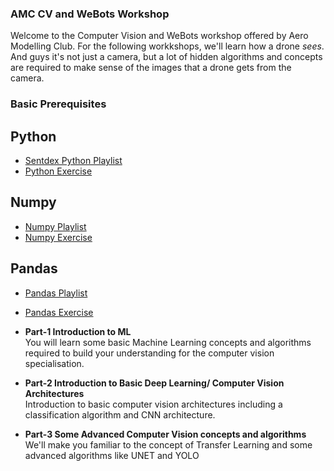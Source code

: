 ### AMC CV and WeBots Workshop

Welcome to the Computer Vision and WeBots workshop offered by Aero Modelling Club. For the following workkshops, we'll learn how a drone *sees*. And guys it's not just a camera, but a lot of hidden algorithms and concepts are required to make sense of the images that a drone gets from the camera.</br>


### Basic Prerequisites
## Python
- [Sentdex Python Playlist](https://www.youtube.com/watch?v=eXBD2bB9-RA&list=PLQVvvaa0QuDeAams7fkdcwOGBpGdHpXln)
- [Python Exercise](https://www.geeksforgeeks.org/python-exercises-practice-questions-and-solutions/)
## Numpy
- [Numpy Playlist](https://youtu.be/9JUAPgtkKpI)
- [Numpy Exercise](https://cs231n.github.io/python-numpy-tutorial/)
## Pandas
- [Pandas Playlist](https://youtube.com/playlist?list=PL-osiE80TeTsWmV9i9c58mdDCSskIFdDS&feature=shared)
- [Pandas Exercise](https://www.geeksforgeeks.org/pandas-tutorial/)



- **Part-1 Introduction to ML** </br>
You will learn some basic Machine Learning concepts and algorithms required to build your understanding for the computer vision specialisation.
- **Part-2 Introduction to Basic Deep Learning/ Computer Vision Architectures** </br>
Introduction to basic computer vision architectures including a classification algorithm and CNN architecture. 
- **Part-3 Some Advanced Computer Vision concepts and algorithms** </br>
We'll make you familiar to the concept of Transfer Learning and some advanced algorithms like UNET and YOLO